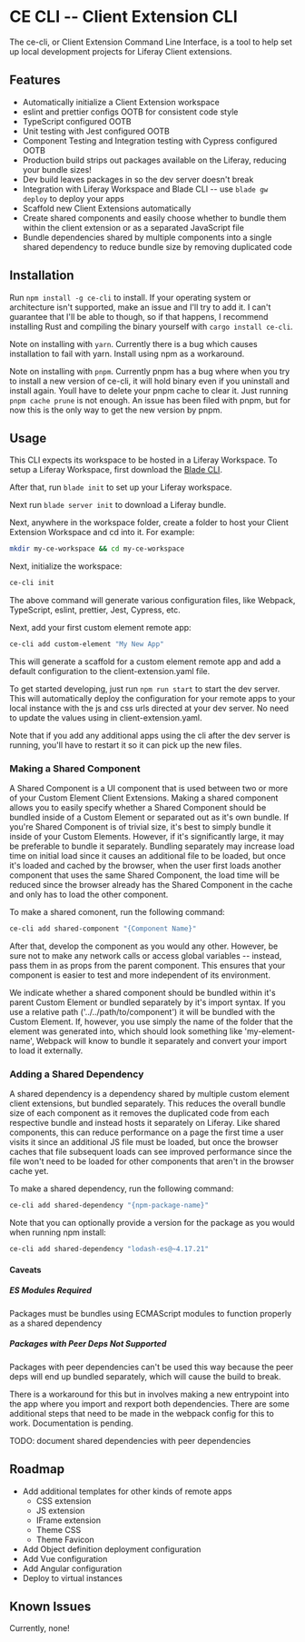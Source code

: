 # CE CLI -- Client Extension CLI

The ce-cli, or Client Extension Command Line Interface, is a tool to help
set up local development projects for Liferay Client extensions.

## Features

- Automatically initialize a Client Extension workspace
- eslint and prettier configs OOTB for consistent code style
- TypeScript configured OOTB
- Unit testing with Jest configured OOTB
- Component Testing and Integration testing with Cypress configured OOTB
- Production build strips out packages available on the Liferay, reducing your bundle sizes!
- Dev build leaves packages in so the dev server doesn't break
- Integration with Liferay Workspace and Blade CLI -- use `blade gw deploy` to deploy your apps
- Scaffold new Client Extensions automatically
- Create shared components and easily choose whether to bundle them within the client extension or as a separated
  JavaScript file
- Bundle dependencies shared by multiple components into a single shared dependency to reduce bundle size
  by removing duplicated code

## Installation

Run `npm install -g ce-cli` to install. If your operating system or architecture isn't supported, make an issue
and I'll try to add it. I can't guarantee that I'll be able to though, so if that happens, I recommend installing
Rust and compiling the binary yourself with `cargo install ce-cli`.

Note on installing with `yarn`. Currently there is a bug which causes installation to fail with yarn. Install using npm as a workaround.

Note on installing with `pnpm`. Currently pnpm has a bug where when you try to install a new version of ce-cli, it will
hold binary even if you uninstall and install again. Youll have to delete your pnpm cache to clear it. Just running
`pnpm cache prune` is not enough. An issue has been filed with pnpm, but for now this is the only way to get the new version
by pnpm.

## Usage

This CLI expects its workspace to be hosted in a Liferay Workspace.
To setup a Liferay Workspace, first download the [Blade CLI](https://help.liferay.com/hc/en-us/articles/360017885232-Installing-Blade-CLI-).

After that, run `blade init` to set up your Liferay workspace.

Next run `blade server init` to download a Liferay bundle.

Next, anywhere in the workspace folder, create a folder to host your Client Extension Workspace and cd into it.
For example:

```bash
mkdir my-ce-workspace && cd my-ce-workspace
```

Next, initialize the workspace:

```bash
ce-cli init
```

The above command will generate various configuration files, like Webpack, TypeScript, eslint, prettier, Jest, Cypress, etc.

Next, add your first custom element remote app:

```bash
ce-cli add custom-element "My New App"
```

This will generate a scaffold for a custom element remote app and add a default configuration to the client-extension.yaml file.

To get started developing, just run `npm run start` to start the dev server. This will automatically deploy the configuration
for your remote apps to your local instance with the js and css urls directed at your dev server. No need to update the values
using in client-extension.yaml.

Note that if you add any additional apps using the cli after the dev server is running, you'll have to restart it so it can
pick up the new files.

### Making a Shared Component

A Shared Component is a UI component that is used between two or more of your Custom Element Client Extensions.
Making a shared component allows you to easily specify whether a Shared Component should be bundled inside of
a Custom Element or separated out as it's own bundle. If you're Shared Component is of trivial size, it's best
to simply bundle it inside of your Custom Elements. However, if it's significantly large, it may be preferable
to bundle it separately. Bundling separately may increase load time on initial load since it causes an additional
file to be loaded, but once it's loaded and cached by the browser, when the user first loads another component
that uses the same Shared Component, the load time will be reduced since the browser already has the Shared
Component in the cache and only has to load the other component.

To make a shared comonent, run the following command:

```bash
ce-cli add shared-component "{Component Name}"
```

After that, develop the component as you would any other. However, be sure not to make any network calls or
access global variables -- instead, pass them in as props from the parent component. This ensures that your
component is easier to test and more independent of its environment.

We indicate whether a shared component should be bundled within it's parent Custom Element or bundled separately
by it's import syntax. If you use a relative path ('../../path/to/component') it will be bundled with the
Custom Element. If, however, you use simply the name of the folder that the element was generated into,
which should look something like 'my-element-name', Webpack will know to bundle it separately and convert your
import to load it externally.

### Adding a Shared Dependency

A shared dependency is a dependency shared by multiple custom element client extensions, but bundled separately.
This reduces the overall bundle size of each component as it removes the duplicated code from each respective
bundle and instead hosts it separately on Liferay. Like shared components, this can reduce performance on a page
the first time a user visits it since an additional JS file must be loaded, but once the browser caches that file
subsequent loads can see improved performance since the file won't need to be loaded for other components that
aren't in the browser cache yet.

To make a shared dependency, run the following command:

```bash
ce-cli add shared-dependency "{npm-package-name}"
```

Note that you can optionally provide a version for the package as you would when running npm install:

```bash
ce-cli add shared-dependency "lodash-es@~4.17.21"
```

#### Caveats

##### ES Modules Required

Packages must be bundles using ECMAScript modules to function properly as a shared dependency

##### Packages with Peer Deps Not Supported

Packages with peer dependencies can't be used this way because the peer deps will end up bundled separately,
which will cause the build to break.

There is a workaround for this but in involves making a new entrypoint into the app where you import and rexport
both dependencies. There are some additional steps that need to be made in the webpack config for this to
work. Documentation is pending.

TODO: document shared dependencies with peer dependencies

## Roadmap

- Add additional templates for other kinds of remote apps
  - CSS extension
  - JS extension
  - IFrame extension
  - Theme CSS
  - Theme Favicon
- Add Object definition deployment configuration
- Add Vue configuration
- Add Angular configuration
- Deploy to virtual instances

## Known Issues

Currently, none!
